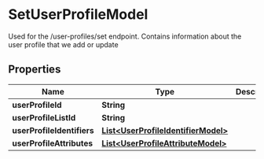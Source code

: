 

# SetUserProfileModel

Used for the /user-profiles/set endpoint. Contains information about the user profile that we add or update

## Properties

Name | Type | Description | Notes
------------ | ------------- | ------------- | -------------
**userProfileId** | **String** |  | 
**userProfileListId** | **String** |  |  [optional]
**userProfileIdentifiers** | [**List&lt;UserProfileIdentifierModel&gt;**](UserProfileIdentifierModel.md) |  |  [optional]
**userProfileAttributes** | [**List&lt;UserProfileAttributeModel&gt;**](UserProfileAttributeModel.md) |  |  [optional]



